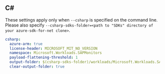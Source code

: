 ## C#

These settings apply only when `--csharp` is specified on the command line.
Please also specify `--csharp-sdks-folder=<path to "SDKs" directory of your azure-sdk-for-net clone>`.

```yaml $(csharp)
csharp:
  azure-arm: true
  license-header: MICROSOFT_MIT_NO_VERSION
  namespace: Microsoft.Workloads.SAPMonitors
  payload-flattening-threshold: 1
  output-folder: $(csharp-sdks-folder)/workloads/Microsoft.Workloads.SAPMonitors/src/Generated
  clear-output-folder: true
```